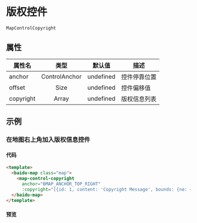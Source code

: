 # 版权控件
`MapControlCopyright`

## 属性

|属性名|类型|默认值|描述|
|------|:---:|:---:|----|
|anchor|ControlAnchor|undefined|控件停靠位置|
|offset|Size|undefined|控件偏移值|
|copyright|Array|undefined|版权信息列表|

## 示例

### 在地图右上角加入版权信息控件

#### 代码

```html
<template>
  <baidu-map class="map">
    <map-control-copyright
      anchor="BMAP_ANCHOR_TOP_RIGHT"
      :copyright="[{id: 1, content: 'Copyright Message', bounds: {ne: {lng: 110, lat: 40}, sw:{lng: 0, lat: 0}}}, {id: 2, content: '<a>我是版权信息</a>'}]"/>
  </baidu-map>
</template>
```

#### 预览

<doc-preview>
  <baidu-map slot="map" class="map">
    <map-control-copyright
      anchor="BMAP_ANCHOR_TOP_RIGHT"
      :copyright="[{id: 1, content: 'Copyright Message', bounds: {ne: {lng: 110, lat: 40}, sw:{lng: 0, lat: 0}}}, {id: 2, content: '<a>我是版权信息</a>'}]"/>
  </baidu-map>
</doc-preview>